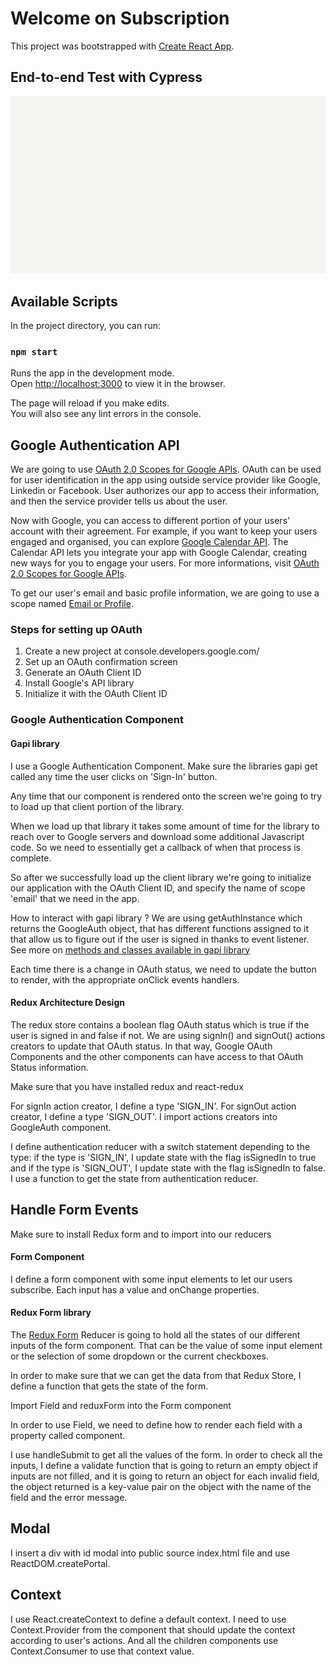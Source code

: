 # Welcome on Subscription

This project was bootstrapped with [Create React App](https://github.com/facebook/create-react-app).

## End-to-end Test with Cypress

![](userflow.spec.js.gif)

## Available Scripts

In the project directory, you can run:

### `npm start`

Runs the app in the development mode.<br />
Open [http://localhost:3000](http://localhost:3000) to view it in the browser.

The page will reload if you make edits.<br />
You will also see any lint errors in the console.

## Google Authentication API

We are going to use [OAuth 2.0 Scopes for Google APIs](https://developers.google.com/identity/protocols/googlescopes). OAuth can be used for user identification in the app using outside service provider like Google, Linkedin or Facebook. User authorizes our app to access their information, and then the service provider tells us about the user.

Now with Google, you can access to different portion of your users' account with their agreement. For example, if you want to keep your users engaged and organised, you can explore [Google Calendar API](https://developers.google.com/calendar). The Calendar API lets you integrate your app with Google Calendar, creating new ways for you to engage your users. For more informations, visit [OAuth 2.0 Scopes for Google APIs](https://developers.google.com/identity/protocols/googlescopes).

To get our user's email and basic profile information, we are going to use a scope named [Email or Profile](https://developers.google.com/identity/).

### Steps for setting up OAuth

1. Create a new project at console.developers.google.com/
2. Set up an OAuth confirmation screen
3. Generate an OAuth Client ID
4. Install Google's API library
5. Initialize it with the OAuth Client ID

### Google Authentication Component

#### Gapi library

I use a Google Authentication Component. Make sure the libraries gapi get called any time the user clicks on 'Sign-In' button.

Any time that our component is rendered onto the screen we're going to try to load up that client portion of the library. 

When we load up that library it takes some amount of time for the library to reach over to Google servers and download some additional Javascript code. So we need to essentially get a callback of when that process is complete. 

So after we successfully load up the client library we're going to initialize our application with the OAuth Client ID, and specify the name of scope 'email' that we need in the app.

How to interact with gapi library ?
We are using getAuthInstance which returns the GoogleAuth object, that has different functions assigned to it that allow us to figure out if the user is signed in thanks to event listener. 
See more on [methods and classes available in gapi library](https://developers.google.com/identity/sign-in/web/reference)

Each time there is a change in OAuth status, we need to update the button to render, with the appropriate onClick events handlers.

#### Redux Architecture Design

The redux store contains a boolean flag OAuth status which is true if the user is signed in and false if not. We are using signIn() and signOut() actions creators to update that OAuth status. In that way,  Google OAuth Components and the other components can have access to that OAuth Status information. 

Make sure that you have installed redux and react-redux

For signIn action creator, I define a type 'SIGN_IN'.
For signOut action creator, I define a type 'SIGN_OUT'.
I import actions creators into GoogleAuth component.

I define authentication reducer with a switch statement depending to the type: if the type is 'SIGN_IN', I update state with the flag isSignedIn to true and if the type is 'SIGN_OUT', I update state with the flag isSignedIn to false. I use a function to get the state from authentication reducer.

## Handle Form Events

Make sure to install Redux form and to import into our reducers 

#### Form Component

I define a form component with some input elements to let our users subscribe. Each input has a value and onChange properties.


#### Redux Form library

The [Redux Form](https://redux-form.com/8.3.0/) Reducer is going to hold all the states of our different inputs of the form component. That can be the value of some input element or the selection of some dropdown or the current checkboxes.

In order to make sure that we can get the data from that Redux Store, I define a function that gets the state of the form.

Import Field and reduxForm into the Form component 

In order to use Field, we need to define how to render each field with a property called component.

I use handleSubmit to get all the values of the form. In order to check all the inputs, I define a validate function that is going to return an empty object if inputs are not filled, and it is going to return an object for each invalid field, the object returned is a key-value pair on the object with the name of the field and the error message.

## Modal

I insert a div with id modal into public source index.html file and use ReactDOM.createPortal.

## Context

I use React.createContext to define a default context.
I need to use Context.Provider from the component that should update the context according to user's actions. And all the children components use Context.Consumer to use that context value.


